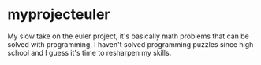 myprojecteuler
==============

My slow take on the euler project, it's basically math problems that can be solved with programming, I haven't solved programming puzzles since high school and I guess it's time to resharpen my skills.
